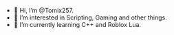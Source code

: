 - 👋 Hi, I’m @Tomix257.
- 👀 I’m interested in Scripting, Gaming and other things.
- 🌱 I’m currently learning C++ and Roblox Lua.

<!---
Tomix257/Tomix257 is a ✨ special ✨ repository because its `README.md` (this file) appears on your GitHub profile.
You can click the Preview link to take a look at your changes.
--->
